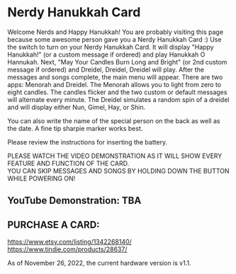 # Nerdy Hanukkah Card

Welcome Nerds and Happy Hanukkah!  You are probably visiting this page because some awesome person gave you a Nerdy Hanukkah Card :) 
Use the switch to turn on your Nerdy Hanukkah Card.  It will display "Happy Hanukkah!" (or a custom message if ordered) and play Hanukkah O Hannukah.  Next, "May Your Candles Burn Long and Bright" (or 2nd custom message if ordered) and Dreidel, Dreidel, Dreidel will play.  After the messages and songs complete, the main menu will appear.  There are two apps: Menorah and Dreidel.  The Menorah allows you to light from zero to eight candles.  The candles flicker and the two custom or default messages will alternate every minute.  The Dreidel simulates a random spin of a dreidel and will display either Nun, Gimel, Hay, or Shin.  

You can also write the name of the special person on the back as well as the date.  A fine tip sharpie marker works best.  

Please review the instructions for inserting the battery.  

PLEASE WATCH THE VIDEO DEMONSTRATION AS IT WILL SHOW EVERY FEATURE AND FUNCTION OF THE CARD.  
YOU CAN SKIP MESSAGES AND SONGS BY HOLDING DOWN THE BUTTON WHILE POWERING ON!  

## YouTube Demonstration: TBA

## PURCHASE A CARD:
https://www.etsy.com/listing/1342268140/  
https://www.tindie.com/products/28637/


As of November 26, 2022, the current hardware version is v1.1. 
